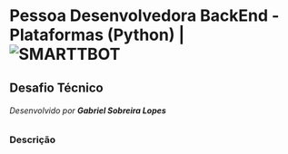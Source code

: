 # **Pessoa Desenvolvedora BackEnd - Plataformas (Python)** | ![SMARTTBOT](https://smarttbot.com/wp-content/uploads/2018/02/sb-1.png)
## Desafio Técnico
###### Desenvolvido por **Gabriel Sobreira Lopes**

### Descrição
